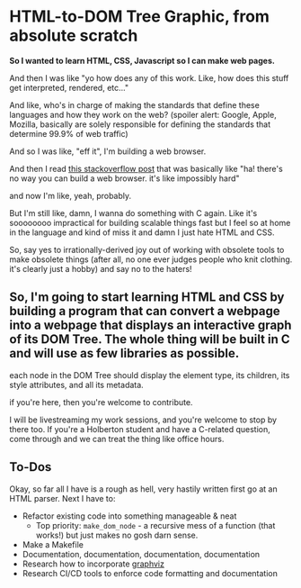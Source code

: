 # HTML-to-DOM Tree Graphic, from absolute scratch

**So I wanted to learn HTML, CSS, Javascript so I can make web pages.**

And then I was like "yo how does any of this work. Like, how does this stuff get interpreted, rendered, etc..."

And like, who's in charge of making the standards that define these languages and how they work on the web? (spoiler alert: Google, Apple, Mozilla, basically are solely responsible for defining the standards that determine 99.9% of web traffic)

And so I was like, "eff it", I'm building a web browser.

And then I read [this stackoverflow post](https://stackoverflow.com/questions/598841/how-to-get-started-building-a-web-browser) that was basically like "ha! there's no way you can build a web browser. it's like impossibly hard"

and now I'm like, yeah, probably.

But I'm still like, damn, I wanna do something with C again. Like it's soooooooo impractical for building scalable things fast but I feel so at home in the language and kind of miss it and damn I just hate HTML and CSS.

So, say yes to irrationally-derived joy out of working with obsolete tools to make obsolete things (after all, no one ever judges people who knit clothing. it's clearly just a hobby) and say no to the haters!

## So, I'm going to start learning HTML and CSS by building a program that can convert a webpage into a webpage that displays an interactive graph of its DOM Tree. The whole thing will be built in C and will use as few libraries as possible.

each node in the DOM Tree should display the element type, its children, its style attributes, and all its metadata.

if you're here, then you're welcome to contribute.

I will be livestreaming my work sessions, and you're welcome to stop by there too. If you're a Holberton student and have a C-related question, come through and we can treat the thing like office hours.

## To-Dos

Okay, so far all I have is a rough as hell, very hastily written first go at an HTML parser. Next I have to:

* Refactor existing code into something manageable & neat
  * Top priority: `make_dom_node` - a recursive mess of a function (that works!) but just makes no gosh darn sense.
* Make a Makefile
* Documentation, documentation, documentation, documentation
* Research how to incorporate [graphviz](https://graphviz.org/)
* Research CI/CD tools to enforce code formatting and documentation
